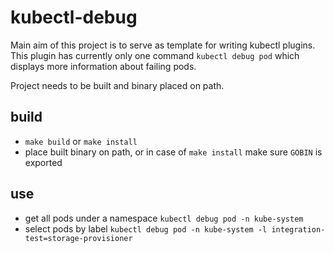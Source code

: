 # kubectl-debug

Main aim of this project is to serve as template for writing kubectl plugins. This plugin has currently only one
command `kubectl debug pod` which displays more information about failing pods.

Project needs to be built and binary placed on path.

## build

 - `make build` or `make install`
 - place built binary on path, or in case of `make install` make sure `GOBIN` is exported

## use

 - get all pods under a namespace `kubectl debug pod -n kube-system`
 - select pods by label `kubectl debug pod -n kube-system -l integration-test=storage-provisioner`
